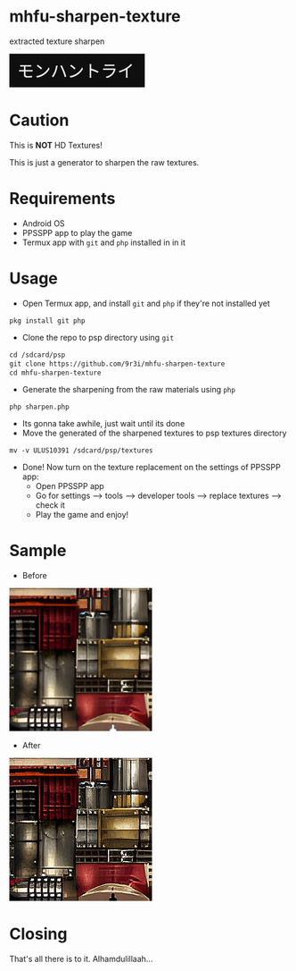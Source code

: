 # mhfu-sharpen-texture
extracted texture sharpen

![](monhuntri.jpg)


# Caution
This is **NOT** HD Textures!

This is just a generator to sharpen the raw textures.


# Requirements
- Android OS
- PPSSPP app to play the game
- Termux app with ```git``` and ```php``` installed in in it


# Usage
- Open Termux app, and install ```git``` and ```php``` if they're not installed yet
```
pkg install git php
```
- Clone the repo to psp directory using ```git```
```
cd /sdcard/psp
git clone https://github.com/9r3i/mhfu-sharpen-texture
cd mhfu-sharpen-texture
```
- Generate the sharpening from the raw materials using ```php```
```
php sharpen.php
```
- Its gonna take awhile, just wait until its done
- Move the generated of the sharpened textures to psp textures directory
```
mv -v ULUS10391 /sdcard/psp/textures
```
- Done! Now turn on the texture replacement on the settings of PPSSPP app:
  - Open PPSSPP app
  - Go for settings --> tools --> developer tools --> replace textures --> check it
  - Play the game and enjoy! 


# Sample

- Before

![](sample/before.png)

- After

![](sample/after.png)


# Closing
That's all there is to it. Alhamdulillaah...


